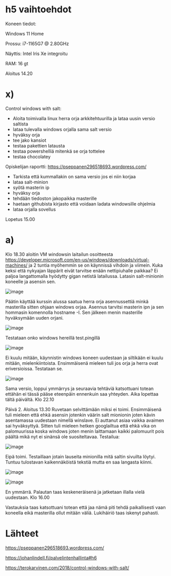 # h5 vaihtoehdot

Koneen tiedot:

Windows 11 Home

Prossu: i7-1165G7 @ 2.80GHz

Näyttis: Intel Iris Xe integroitu

RAM: 16 gt

Aloitus 14.20

# x)

Control windows with salt:
- Aloita toimivalla linux herra orja arkkitehtuurilla ja lataa uusin versio saltista
- lataa tulevalla windows orjalla sama salt versio
- hyväksy orja
- tee jako kansiot 
- testaa pakettien latausta
- testaa powershelliä mitenkä se orja tottelee
- testaa chocolatey

Opiskelijan raportti: https://pseppanen296518693.wordpress.com/
- Tarkista että kummallakin on sama versio jos ei niin korjaa
- lataa salt-minion
- syötä masterin ip
- hyväksy orja
- tehdään tiedoston jakopaikka masterille
- haetaan githubista kirjasto että voidaan ladata windowsille ohjelmia
- lataa orjalla sovellus

Lopetus 15.00

# a)

Klo 18.30 aloitin VM windowsin laitailun osoitteesta https://developer.microsoft.com/en-us/windows/downloads/virtual-machines/ ja 2 tuntia myöhemmin se on käynnissä vihdoin ja viimein. Kuka keksi että nykyajan läppärit eivät tarvitse enään nettipiuhalle paikkaa? Ei paljoa langattomalla hyödytty gigan netistä latailussa. Latasin salt-minionin koneelle ja asensin sen.

![image](https://user-images.githubusercontent.com/129611461/235317312-0a5ef607-c177-4b7b-81a2-f491c31a8386.png)

Päätin käyttää kurssin alussa saatua herra orja asennussettiä minkä masterilla sitten ohjaan windows orjaa. Asennus tarvitsi masterin ipn ja sen hommasin komennolla hostname -I. Sen jälkeen menin masterille hyväksymään uuden orjani.

![image](https://user-images.githubusercontent.com/129611461/235317280-d4438c50-4e7a-414b-9d6b-90eceb7d8ebd.png)

Testataan onko windows hereillä test.pingillä

![image](https://user-images.githubusercontent.com/129611461/235319387-f54b5bb7-51f0-41b0-b908-72ad293e64de.png)

Ei kuulu mitään, käynnistin windows koneen uudestaan ja siltikään ei kuulu mitään, mielenkiintoista. Ensimmäisenä mieleen tuli jos orja ja herra ovat eriversioissa. Testataan se.

![image](https://user-images.githubusercontent.com/129611461/235319501-6e51f2da-47a1-4ee1-908d-f459a84ba140.png)

Sama versio, loppui ymmärrys ja seuraavia tehtäviä katsottuani totean ettähän ei tässä pääse eteenpäin ennenkuin saa yhteyden. Aika lopettaa tältä päivältä. Klo 22.10

Päivä 2. Aloitus 13.30 
Ruvetaan selvittämään miksi ei toimi. Ensimmäisenä tuli mieleen että ehkä asensin jotenkin väärin salt mionionin joten kävin asentamassa uudestaan nimellä winslave. Ei auttanut asiaa vaikka avaimen sai hyväksyttyä. Sitten tuli mieleen hetken googlailtua että ehkä vika on palomuurissa koska windows joten menin laittamaan kaikki palomuurit pois päältä mikä nyt ei sinänsä ole suositeltavaa. Testailua:

![image](https://user-images.githubusercontent.com/129611461/235666416-acfd9a85-e6e6-485f-b158-bdbcc7a7cefc.png)

Eipä toimi. Testaillaan jotain lauseita minionilla mitä saltin sivuilta löytyi. Tuntuu tulostavan kaikennäköistä tekstiä mutta en saa langasta kiinni.

![image](https://user-images.githubusercontent.com/129611461/235668130-be2d370e-3e13-4679-9c4d-9fb2b7f46bfc.png)

![image](https://user-images.githubusercontent.com/129611461/235671648-f79ea692-0569-4cba-8d76-f89d2b1b7a98.png)

En ymmärrä. Palautan taas keskeneräisenä ja jatketaan illalla vielä uudestaan. Klo 16.00

Vastauksia taas katsottuani totean että jaa nämä piti tehdä paikallisesti vaan koneella eikä masterilla ollut mitään väliä. Lukihäiriö taas iskenyt pahasti.

# Lähteet

https://pseppanen296518693.wordpress.com/

https://johanlindell.fi/palvelintenhallinta#h6

https://terokarvinen.com/2018/control-windows-with-salt/


